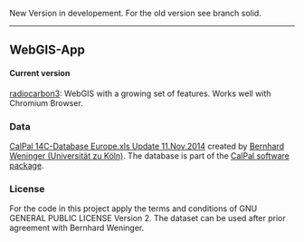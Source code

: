 New Version in developement. For the old version see branch solid.

***

## WebGIS-App

#### Current version
[radiocarbon3](https://nevrome.shinyapps.io/radiocarbon3/): WebGIS with a growing set of features. Works well with Chromium Browser.

### Data

[CalPal 14C-Database Europe.xls Update 11.Nov.2014](https://uni-koeln.academia.edu/BernhardWeninger/CalPal) created by [Bernhard Weninger (Universität zu Köln)](http://ufg.phil-fak.uni-koeln.de/10115.html?&L=0). The database is part of the [CalPal software package](http://monrepos-rgzm.de/forschung/ausstattung.html#calpal).

### License

For the code in this project apply the terms and conditions of GNU GENERAL PUBLIC LICENSE Version 2. The dataset can be used after prior agreement with Bernhard Weninger. 
